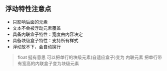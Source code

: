 ## 浮动特性注意点
- 只影响后面的元素
- 文本不会被浮动元素覆盖
- 具备内联盒子特性：宽度由内容决定
- 具备块级盒子特性：支持所有样式
- 浮动放不下，会自动换行

> float 挺有意思 可以把单行的块级元素(自适应盒子)变为 内联元素 把单行带有宽高的内联盒子变为块级元素